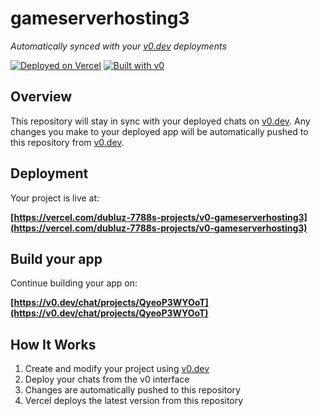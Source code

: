 # gameserverhosting3

*Automatically synced with your [v0.dev](https://v0.dev) deployments*

[![Deployed on Vercel](https://img.shields.io/badge/Deployed%20on-Vercel-black?style=for-the-badge&logo=vercel)](https://vercel.com/dubluz-7788s-projects/v0-gameserverhosting3)
[![Built with v0](https://img.shields.io/badge/Built%20with-v0.dev-black?style=for-the-badge)](https://v0.dev/chat/projects/QyeoP3WYOoT)

## Overview

This repository will stay in sync with your deployed chats on [v0.dev](https://v0.dev).
Any changes you make to your deployed app will be automatically pushed to this repository from [v0.dev](https://v0.dev).

## Deployment

Your project is live at:

**[https://vercel.com/dubluz-7788s-projects/v0-gameserverhosting3](https://vercel.com/dubluz-7788s-projects/v0-gameserverhosting3)**

## Build your app

Continue building your app on:

**[https://v0.dev/chat/projects/QyeoP3WYOoT](https://v0.dev/chat/projects/QyeoP3WYOoT)**

## How It Works

1. Create and modify your project using [v0.dev](https://v0.dev)
2. Deploy your chats from the v0 interface
3. Changes are automatically pushed to this repository
4. Vercel deploys the latest version from this repository
